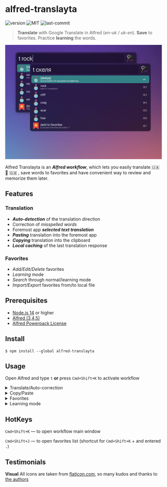 # alfred-translayta

![version] ![MIT][license] ![last-commit]

[version]: https://img.shields.io/npm/v/alfred-translayta
[license]: https://img.shields.io/badge/license-MIT-blue.svg
[last-commit]: https://img.shields.io/github/last-commit/dev99problems/alfred-translayta

> **Translate** with Google Translate in Alfred (*en-uk* / *uk-en*). **Save** to favorites. Practice **learning** the words.

<img width="800px" src="screenshots/preview.jpeg" />

Alfred Translayta is an ***Alfred workflow***, which lets you easily translate 🇺🇦 🔄 🇬🇧 , save words to favorites and have convenient way to review and memorize them later.

## Features
### Translation
* ***Auto-detection*** of the translation direction
* Correction of *misspelled words*
* Foremost app ***selected text translation***
* ***Pasting*** translation into the foremost app
* ***Copying*** translation into the clipboard
* ***Local caching*** of the last translation response

### Favorites 
* *Add/Edit/Delete* favorites
* *Learning* mode
* *Search* through normal/learning mode 
* *Import/Export* favorites from/to local file

## Prerequisites
* [Node.js 14](https://nodejs.org) or higher
* [Alfred (3,4,5)](https://www.alfredapp.com/)
* [Alfred Powerpack License](https://www.alfredapp.com/powerpack/)

## Install
```
$ npm install --global alfred-translayta
```

## Usage

Open Alfred and type `t` **or** press `Cmd+Shift+K` to activate workflow

<details><summary>Translate/Auto-correction</summary> 

* start typing phrase in English or Ukrainian

* hit `Enter` on list item with `auto-correction` suggestion

* enter `  ` (2 spaces) to get latest search results out of cache

* select any word of phrase and hit `Cmd-Shift-K` to get translation

![translate](https://user-images.githubusercontent.com/6503508/209795649-5709bbee-03d0-4ec9-9551-4c2b3f329b38.gif)
</details>


<details><summary>Copy/Paste</summary> 

* navigate to any translation and hit `Enter` to copy to `clipboard`

* navigate to any translation and hit `Shift-Enter` to paste it into the `foremost` application

![copy_pasting](https://user-images.githubusercontent.com/6503508/209795746-3ae68798-ae0c-45d3-bcea-4cd67bb9e093.gif)
</details>


<details><summary>Favorites</summary> 

* navigate to the item named `/add` and hit `Enter` to add word to `Favs`

* to get access to your `Favs` list enter `.` in workflow, aka `t .`

* to edit/remove/copy any word from the list hit `Enter` on any item in your `Favs` list


![favs](https://user-images.githubusercontent.com/6503508/209795783-a8363c7f-30f4-4024-bd8b-102e0475f463.gif)
</details>


<details><summary>Learning mode</summary> 

* to activate learning mode for your `Favs`, enter `..`, aka `t ..`

* in both `Favs` and `Learning` modes you can search by typing after `..`, 
e.g. `t ..brick` or `t .. brick` will filter the list

* in `Learning` mode you can navigate to any item and press and hold `Option` key to make it's translation visible

![learning](https://user-images.githubusercontent.com/6503508/209795969-4bb2c246-bd55-4621-a10a-27e5542b74ef.gif)
</details>


## HotKeys

`Cmd+Shift+K` — to open workflow main window

`Cmd+Shift+J` — to open favorites list (shortcut for `Cmd+Shift+K` + and entered `.`)


## Testimonials

**Visual** 
All icons are taken from [flaticon.com](https://www.flaticon.com/), so many kudos and thanks to [the authors](/icons/testimonials.md)

